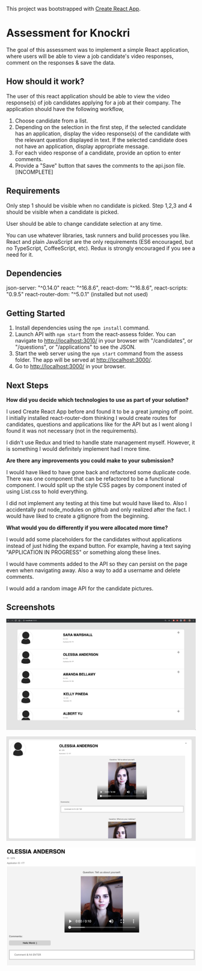 This project was bootstrapped with [Create React App](https://github.com/facebookincubator/create-react-app).

# Assessment for Knockri

The goal of this assessment was to implement a simple React application, where users will be able to view a job candidate's video responses, comment on the responses & save the data.

## How should it work?

The user of this react application should be able to view the video response(s) of job candidates applying for a job at their company. The application should have the following workflow,

1. Choose candidate from a list.
2. Depending on the selection in the first step, if the selected candidate has an application, display the video response(s) of the candidate with the relevant question displayed in text. If the selected candidate does not have an application, display appropriate message.
3. For each video response of a candidate, provide an option to enter comments.
4. Provide a "Save" button that saves the comments to the api.json file. [INCOMPLETE]

## Requirements

Only step 1 should be visible when no candidate is picked. Step 1,2,3 and 4 should be visible when a candidate is picked.

User should be able to change candidate selection at any time.

You can use whatever libraries, task runners and build processes you like. React and plain JavaScript are the only requirements (ES6 encouraged, but no TypeScript, CoffeeScript, etc). Redux is strongly encouraged if you see a need for it.

## Dependencies

  json-server: "^0.14.0"
  react: "^16.8.6",
  react-dom: "^16.8.6",
  react-scripts: "0.9.5"
  react-router-dom: "^5.0.1" (installed but not used)

## Getting Started

1. Install dependencies using the `npm install` command.
2. Launch API with `npm start` from the react-assess folder. You can navigate to <http://localhost:3010/> in your browser with "/candidates", or "/questions", or "/applications" to see the JSON.
3. Start the web server using the `npm start` command from the assess folder. The app will be served at <http://localhost:3000/>.
4. Go to <http://localhost:3000/> in your browser.


## Next Steps

**How did you decide which technologies to use as part of your solution?**

  I used Create React App before and found it to be a great jumping off point. I initially installed react-router-dom thinking I would create routes for candidates, questions and applications like for the API but as I went along I found it was not necessary (not in the requirements).

  I didn't use Redux and tried to handle state management myself. However, it is something I would definitely implement had I more time.

**Are there any improvements you could make to your submission?**

  I would have liked to have gone back and refactored some duplicate code. There was one component that can be refactored to be a functional component. I would split up the style CSS pages by component insted of using List.css to hold everything.

  I did not implement any testing at this time but would have liked to. Also I accidentally put node_modules on github and only realized after the fact. I would have liked to create a gitignore from the beginning.

**What would you do differently if you were allocated more time?**

  I would add some placeholders for the candidates without applications instead of just hiding the expand button. For example, having a text saying "APPLICATION IN PROGRESS" or something along these lines.

  I would have comments added to the API so they can persist on the page even when navigating away. Also a way to add a username and delete comments.

  I would add a random image API for the candidate pictures.

## Screenshots

!["Screenshot of Main Page"](https://github.com/sahanah-ganesh/react-assess/blob/master/Screenshots/Main.png)

!["Screenshot of Expand"](https://github.com/sahanah-ganesh/react-assess/blob/master/Screenshots/Expand.png)

!["Screenshot of Comment"](https://github.com/sahanah-ganesh/react-assess/blob/master/Screenshots/Comment.png)